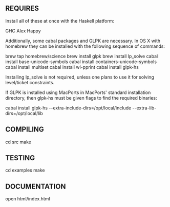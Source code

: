 REQUIRES
--------

  Install all of these at once with the Haskell platform:

  GHC
  Alex
  Happy

  Additionally, some cabal packages and GLPK are necessary. In OS X
  with homebrew they can be installed with the following sequence of
  commands:

  brew tap homebrew/science
  brew install glpk
  brew install lp_solve 
  cabal install base-unicode-symbols
  cabal install containers-unicode-symbols
  cabal install multiset
  cabal install wl-pprint
  cabal install glpk-hs

  Installing lp_solve is not required, unless one plans to use it for
  solving level/ticket constraints.

  If GLPK is installed using MacPorts in MacPorts' standard
  installation directory, then glpk-hs must be given flags to find the
  required binaries:

  cabal install glpk-hs --extra-include-dirs=/opt/local/include --extra-lib-dirs=/opt/local/lib

COMPILING
---------

  cd src
  make

TESTING
-------

  cd examples
  make

DOCUMENTATION
-------------

  open html/index.html
